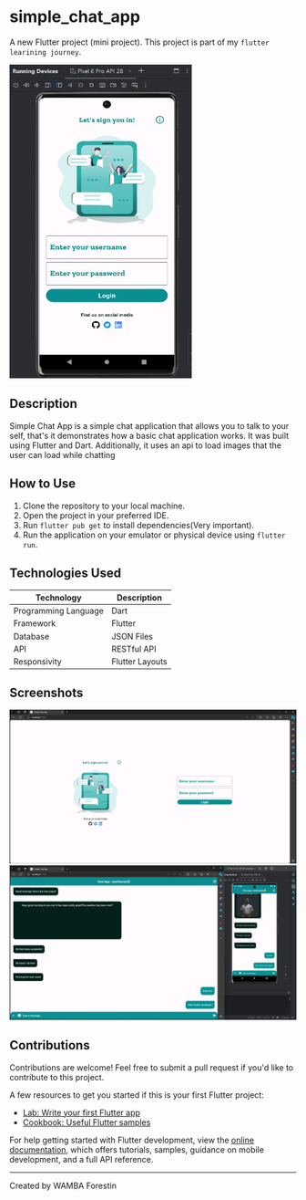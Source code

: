 # simple_chat_app

A new Flutter project (mini project). This project is part of my `flutter learining journey`.

<img src="assets/images/mobile view.jpg" width="320" height="550">

## Description

Simple Chat App is a simple chat application that allows you to talk to your self, that's it  demonstrates how a basic chat application works. It was built using Flutter and Dart. Additionally, it uses an api to load images that the user can load while chatting

## How to Use

1. Clone the repository to your local machine.
2. Open the project in your preferred IDE.
3. Run `flutter pub get` to install dependencies(Very important).
4. Run the application on your emulator or physical device using `flutter run`.

## Technologies Used

| Technology         | Description          |
| ------------------ | -------------------- |
| Programming Language | Dart               |
| Framework           | Flutter             |
| Database            | JSON Files          |
| API                 | RESTful API         |
| Responsivity        | Flutter Layouts     |

## Screenshots

![Screenshot 1](assets/images/web%20view.jpg)
![Screenshot 2](assets/images/web+mobile%20view.jpg)

## Contributions

Contributions are welcome! Feel free to submit a pull request if you'd like to contribute to this project.

A few resources to get you started if this is your first Flutter project:

- [Lab: Write your first Flutter app](https://docs.flutter.dev/get-started/codelab)
- [Cookbook: Useful Flutter samples](https://docs.flutter.dev/cookbook)

For help getting started with Flutter development, view the
[online documentation](https://docs.flutter.dev/), which offers tutorials,
samples, guidance on mobile development, and a full API reference.

---
Created by WAMBA Forestin 
